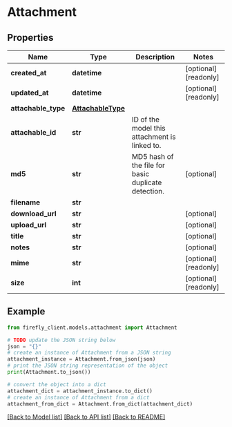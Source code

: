 # Attachment


## Properties

Name | Type | Description | Notes
------------ | ------------- | ------------- | -------------
**created_at** | **datetime** |  | [optional] [readonly] 
**updated_at** | **datetime** |  | [optional] [readonly] 
**attachable_type** | [**AttachableType**](AttachableType.md) |  | 
**attachable_id** | **str** | ID of the model this attachment is linked to. | 
**md5** | **str** | MD5 hash of the file for basic duplicate detection. | [optional] 
**filename** | **str** |  | 
**download_url** | **str** |  | [optional] 
**upload_url** | **str** |  | [optional] 
**title** | **str** |  | [optional] 
**notes** | **str** |  | [optional] 
**mime** | **str** |  | [optional] [readonly] 
**size** | **int** |  | [optional] [readonly] 

## Example

```python
from firefly_client.models.attachment import Attachment

# TODO update the JSON string below
json = "{}"
# create an instance of Attachment from a JSON string
attachment_instance = Attachment.from_json(json)
# print the JSON string representation of the object
print(Attachment.to_json())

# convert the object into a dict
attachment_dict = attachment_instance.to_dict()
# create an instance of Attachment from a dict
attachment_from_dict = Attachment.from_dict(attachment_dict)
```
[[Back to Model list]](../README.md#documentation-for-models) [[Back to API list]](../README.md#documentation-for-api-endpoints) [[Back to README]](../README.md)


